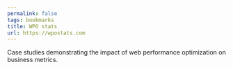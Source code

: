 ```yaml
---
permalink: false
tags: bookmarks
title: WPO stats
url: https://wpostats.com
---
```

Case studies demonstrating the impact of web performance optimization on business metrics.
